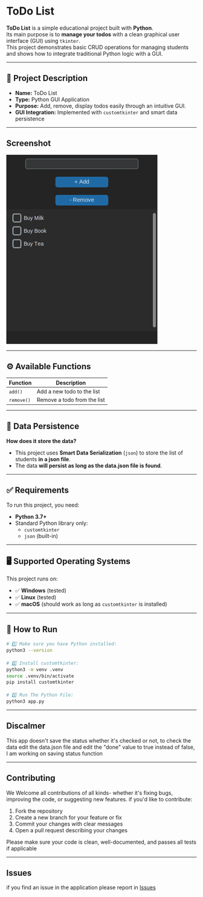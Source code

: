 # ToDo List

**ToDo List** is a simple educational project built with **Python**.  
Its main purpose is to **manage your todos** with a clean graphical user interface (GUI) using `tkinter`.  
This project demonstrates basic CRUD operations for managing students and shows how to integrate traditional Python logic with a GUI.

---

## 📌 Project Description

- **Name:** ToDo List
- **Type:** Python GUI Application
- **Purpose:** Add, remove, display todos easily through an intuitive GUI.
- **GUI Integration:** Implemented with `customtkinter` and smart data persistence

---

## Screenshot

![screenshot](screenshot.jpg)

---

## ⚙️ Available Functions

| Function   | Description                 |
| ---------- | --------------------------- |
| `add()`    | Add a new todo to the list  |
| `remove()` | Remove a todo from the list |

---

## 💾 Data Persistence

**How does it store the data?**

- This project uses **Smart Data Serialization** (`json`) to store the list of students **in a json file**.
- The data **will persist as long as the data.json file is found**.

---

## ✅ Requirements

To run this project, you need:

- **Python 3.7+**
- Standard Python library only:
  - `customtkinter`
  - `json` (built-in)

---

## 🖥️ Supported Operating Systems

This project runs on:

- ✅ **Windows** (tested)
- ✅ **Linux** (tested)
- ✅ **macOS** (should work as long as `customtkinter` is installed)

---

## 🚀 How to Run

```bash
# 1️⃣ Make sure you have Python installed:
python3 --version

# 2️⃣ Install customtkinter:
python3 -m venv .venv
source .venv/bin/activate
pip install customtkinter

# 3️⃣️ Run The Python File:
python3 app.py
```

---

## Discalmer
This app doesn't save the status whether it's checked or not, to check the data edit the data.json file and edit the "done" value to true instead of false, I am working on saving status function

---

## Contributing

We Welcome all contributions of all kinds- whether it's fixing bugs, improving the code, or suggesting new features.
if you'd like to contribute:

1. Fork the repository
2. Create a new branch for your feature or fix
3. Commit your changes with clear messages
4. Open a pull request describing your changes

Please make sure your code is clean, well-documented, and passes all tests if applicable

---

## Issues

if you find an issue in the application please report in [Issues](https://github.com/codey260/todo-list/issues)
